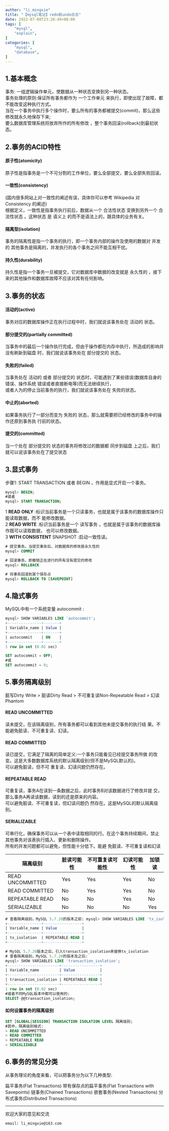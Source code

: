 ```yaml
---
author: "li_mingxie"
title: "【mysql笔记】redo和undo日志"
date: 2922-07-08T23:28:49+08:00
tags: [
    "mysql",
    "explain",
]
categories: [
    "mysql",
    "database",
]
---
```


## 1.基本概念

事务: 一组逻辑操作单元，使数据从一种状态变换到另一种状态。  
事务处理的原则:保证所有事务都作为 一个工作单元 来执行，即使出现了故障，都不能改变这种执行方式。  
当在一个事务中执行多个操作时，要么所有的事务都被提交(commit)，那么这些修改就永久地保存下来;  
要么数据库管理系统将放弃所作的所有修改 ，整个事务回滚(rollback)到最初状态。  

## 2.事务的ACID特性

#### 原子性(atomicity)

原子性是指事务是一个不可分割的工作单位，要么全部提交，要么全部失败回滚。  

#### 一致性(consistency)

(国内很多网站上对一致性的阐述有误，具体你可以参考 Wikipedia 对 Consistency 的阐述)  
根据定义，一致性是指事务执行前后，数据从一个 合法性状态 变换到另外一个 合法性状态 。这种状态 是 语义上 的而不是语法上的，跟具体的业务有关。  

#### 隔离型(isolation)

事务的隔离性是指一个事务的执行，即一个事务内部的操作及使用的数据对 并发 的 其他事务是隔离的，并发执行的各个事务之间不能互相干扰。  

#### 持久性(durability)

持久性是指一个事务一旦被提交，它对数据库中数据的改变就是 永久性的 ，接下来的其他操作和数据库故障不应该对其有任何影响。  

## 3.事务的状态

#### 活动的(active)

事务对应的数据库操作正在执行过程中时，我们就说该事务处在 活动的 状态。  

#### 部分提交的(partially committed)

当事务中的最后一个操作执行完成，但由于操作都在内存中执行，所造成的影响并 没有刷新到磁盘 时，我们就说该事务处在 部分提交的 状态。  

#### 失败的(failed)

当事务处在 活动的 或者 部分提交的 状态时，可能遇到了某些错误(数据库自身的错误、操作系统 错误或者直接断电等)而无法继续执行，  
或者人为的停止当前事务的执行，我们就说该事务处在 失败的状态。  
  
#### 中止的(aborted)

如果事务执行了一部分而变为 失败的 状态，那么就需要把已经修改的事务中的操作还原到事务执 行前的状态。  

#### 提交的(committed)

当一个处在 部分提交的 状态的事务将修改过的数据都 同步到磁盘 上之后，我们就可以说该事务处在了提交状态  

## 3.显式事务

步骤1: START TRANSACTION 或者 BEGIN ，作用是显式开启一个事务。

```sql
mysql> BEGIN;
#或者
mysql> START TRANSACTION;
```

1 **READ ONLY** :标识当前事务是一个只读事务，也就是属于该事务的数据库操作只能读取数据，而不 能修改数据。  
2 **READ WRITE** :标识当前事务是一个 读写事务 ，也就是属于该事务的数据库操作既可以读取数据， 也可以修改数据。  
3 **WITH CONSISTENT** SNAPSHOT :启动一致性读。  

```sql
# 提交事务。当提交事务后，对数据库的修改是永久性的
mysql> COMMIT

# 回滚事务。即撤销正在进行的所有没有提交的修改
mysql> ROLLBACK

# 将事务回滚到某个保存点
mysql> ROLLBACK TO [SAVEPOINT]
```

## 4.隐式事务

MySQL中有一个系统变量 autocommit :

```sql
mysql> SHOW VARIABLES LIKE 'autocommit';
+---------------+-------+
| Variable_name | Value |
+---------------+-------+
| autocommit    | ON    |
+---------------+-------+
1 row in set (0.01 sec)

SET autocommit = OFF; 
#或
SET autocommit = 0;
```

## 5.事务隔离级别

脏写Dirty Write > 脏读Dirty Read > 不可重复读Non-Repeatable Read > 幻读Phantom

#### READ UNCOMMITTED

读未提交，在该隔离级别，所有事务都可以看到其他未提交事务的执行结 果。不能避免脏读、不可重复读、幻读。

#### READ COMMITTED

读已提交，它满足了隔离的简单定义:一个事务只能看见已经提交事务所做 的改变。这是大多数数据库系统的默认隔离级别(但不是MySQL默认的)。  
可以避免脏读，但不可 重复读、幻读问题仍然存在。  

#### REPEATABLE READ

可重复读，事务A在读到一条数据之后，此时事务B对该数据进行了修改并提 交，那么事务A再读该数据，读到的还是原来的内容。  
可以避免脏读、不可重复读，但幻读问题仍 然存在。这是MySQL的默认隔离级别。

#### SERIALIZABLE

可串行化，确保事务可以从一个表中读取相同的行。在这个事务持续期间，禁止 其他事务对该表执行插入、更新和删除操作。  
所有的并发问题都可以避免，但性能十分低下。能避 免脏读、不可重复读和幻读

|隔离级别 | 脏读可能性 | 不可重复读可能性 | 幻读可能性 |加锁读
|--|--|--|--|--|
|READ UNCOMMITTED | Yes | Yes | Yes | No |
|READ COMMITTED | No | Yes | Yes | No |
|REPEATABLE READ | No | No | Yes | No |
|SERIALIZABLE | No | No | No | Yes |

```sql
# 查看隔离级别，MySQL 5.7.20的版本之前: mysql> SHOW VARIABLES LIKE 'tx_isolation'; 
+---------------+-----------------+
| Variable_name | Value           | 
+---------------+-----------------+
| tx_isolation  | REPEATABLE-READ | 
+---------------+-----------------+

# MySQL 5.7.20版本之后，引入transaction_isolation来替换tx_isolation
# 查看隔离级别，MySQL 5.7.20的版本及之后:
mysql> SHOW VARIABLES LIKE 'transaction_isolation'; 
+-----------------------+-----------------+
| Variable_name         | Value           | 
+-----------------------+-----------------+
| transaction_isolation | REPEATABLE-READ |
+-----------------------+-----------------+
1 row in set (0.02 sec)
#或者不同MySQL版本中都可以使用的: 
SELECT @@transaction_isolation;
```

#### 如何设置事务的隔离级别

```sql
SET [GLOBAL|SESSION] TRANSACTION ISOLATION LEVEL 隔离级别;
#其中，隔离级别格式:
> READ UNCOMMITTED
> READ COMMITTED
> REPEATABLE READ
> SERIALIZABLE
```

## 6.事务的常见分类

从事务理论的角度来看，可以把事务分为以下几种类型:

扁平事务(Flat Transactions)
带有保存点的扁平事务(Flat Transactions with Savepoints) 链事务(Chained Transactions)
嵌套事务(Nested Transactions)
分布式事务(Distributed Transactions)

----------------------------------------------

欢迎大家的意见和交流

`email: li_mingxie@163.com`
